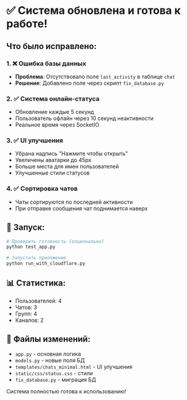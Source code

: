 # ✅ Система обновлена и готова к работе!

## Что было исправлено:

### 1. ❌ Ошибка базы данных
- **Проблема**: Отсутствовало поле `last_activity` в таблице `chat`
- **Решение**: Добавлено поле через скрипт `fix_database.py`

### 2. ✅ Система онлайн-статуса
- Обновление каждые 5 секунд
- Пользователь офлайн через 10 секунд неактивности
- Реальное время через SocketIO

### 3. ✅ UI улучшения
- Убрана надпись "Нажмите чтобы открыть"
- Увеличены аватарки до 45px
- Больше места для имен пользователей
- Улучшенные стили статусов

### 4. ✅ Сортировка чатов
- Чаты сортируются по последней активности
- При отправке сообщения чат поднимается наверх

## 🚀 Запуск:

```bash
# Проверить готовность (опционально)
python test_app.py

# Запустить приложение
python run_with_cloudflare.py
```

## 📊 Статистика:
- Пользователей: 4
- Чатов: 3  
- Групп: 4
- Каналов: 2

## 🔧 Файлы изменений:
- `app.py` - основная логика
- `models.py` - новые поля БД
- `templates/chats_minimal.html` - UI улучшения
- `static/css/status.css` - стили
- `fix_database.py` - миграция БД

Система полностью готова к использованию!